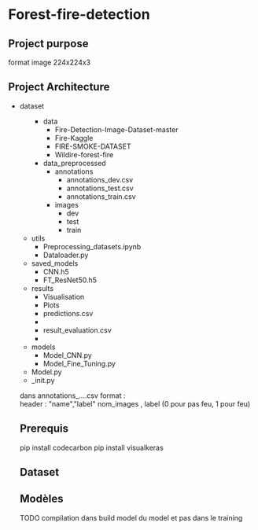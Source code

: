 # Forest-fire-detection

## Project purpose

format image 224x224x3

## Project Architecture
<ul>
  <li>dataset<ul>
  <ul>
    <li>data
      <ul>
        <li>Fire-Detection-Image-Dataset-master</li>
        <li>Fire-Kaggle</li>
        <li>FIRE-SMOKE-DATASET</li>
        <li>Wildire-forest-fire</li>
      </ul>
    </li>
    <li>data_preprocessed
      <ul>
        <li>annotations
          <ul>
            <li>annotations_dev.csv</li>
            <li>annotations_test.csv </li>
            <li>annotations_train.csv</li>
          </ul>
        </li>
        <li>images<ul><li>dev</li>
            <li>test</li>
            <li>train</li>
          </ul>
        </li>
      </ul>
    </li>
  </ul>
  <li>utils
    <ul>
      <li>Preprocessing_datasets.ipynb</li>
      <li>Dataloader.py</li>
    </ul>
  </li>
  <li>saved_models
    <ul>
      <li>CNN.h5</li>
      <li>FT_ResNet50.h5</li>
    </ul>
  </li>
  <li>results
    <ul>
      <li>Visualisation</li>
      <li>Plots</li>
      <li>predictions.csv<li>
      <li>result_evaluation.csv<li>
    </ul>
  </li>
  <li>models
    <ul>
      <li>Model_CNN.py</li>
      <li>Model_Fine_Tuning.py</li>
    </ul>
  </li>
  <li>Model.py</li>
  <li>_init.py</li>
</ul>


dans annotations_....csv format :  
header : "name","label"
nom_images , label (0 pour pas feu, 1 pour feu)

## Prerequis

pip install codecarbon 
pip install visualkeras

## Dataset 

## Modèles

TODO compilation dans build model du model et pas dans le training





